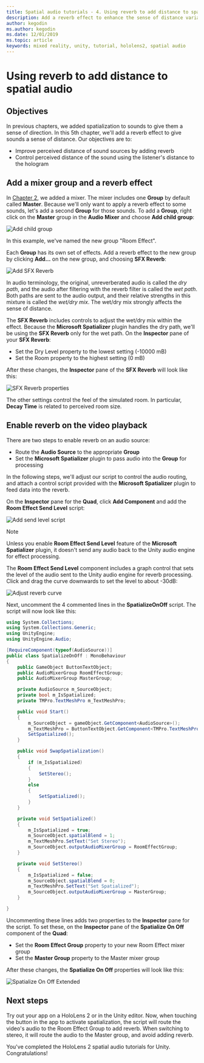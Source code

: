 ```yaml
---
title: Spatial audio tutorials - 4. Using reverb to add distance to spatial audio
description: Add a reverb effect to enhance the sense of distance variation to spatial audio.
author: kegodin
ms.author: kegodin
ms.date: 12/01/2019
ms.topic: article
keywords: mixed reality, unity, tutorial, hololens2, spatial audio
---
```


# Using reverb to add distance to spatial audio

## Objectives
In previous chapters, we added spatialization to sounds to give them a sense of direction. In this 5th chapter, we'll add a reverb effect to give sounds a sense of distance. Our objectives are to:
* Improve perceived distance of sound sources by adding reverb
* Control perceived distance of the sound using the listener's distance to the hologram

## Add a mixer group and a reverb effect
In [Chapter 2](unity-spatial-audio-ch2.md), we added a mixer. The mixer includes one **Group** by default called **Master**. Because we'll only want to apply a reverb effect to some sounds, let's add a second **Group** for those sounds. To add a **Group**, right click on the **Master** group in the **Audio Mixer** and choose **Add child group**:

![Add child group](images/spatial-audio/add-child-group.png)

In this example, we've named the new group "Room Effect".

Each **Group** has its own set of effects. Add a reverb effect to the new group by clicking **Add...** on the new group, and choosing **SFX Reverb**:

![Add SFX Reverb](images/spatial-audio/add-sfx-reverb.png)

In audio terminology, the original, unreverberated audio is called the _dry path_, and the audio after filtering with the reverb filter is called the _wet path_. Both paths are sent to the audio output, and their relative strengths in this mixture is called the _wet/dry mix_. The wet/dry mix strongly affects the sense of distance.

The **SFX Reverb** includes controls to adjust the wet/dry mix within the effect. Because the **Microsoft Spatializer** plugin handles the dry path, we'll be using the **SFX Reverb** only for the wet path. On the **Inspector** pane of your **SFX Reverb**:
* Set the Dry Level property to the lowest setting (-10000 mB)
* Set the Room property to the highest setting (0 mB)

After these changes, the **Inspector** pane of the **SFX Reverb** will look like this:

![SFX Reverb properties](images/spatial-audio/sfx-reverb-properties.png)

The other settings control the feel of the simulated room. In particular, **Decay Time** is related to perceived room size. 

## Enable reverb on the video playback
There are two steps to enable reverb on an audio source:
* Route the **Audio Source** to the appropriate **Group**
* Set the **Microsoft Spatializer** plugin to pass audio into the **Group** for processing

In the following steps, we'll adjust our script to control the audio routing, and attach a control script provided with the **Microsoft Spatializer** plugin to feed data into the reverb.

On the **Inspector** pane for the **Quad**, click **Add Component** and add the **Room Effect Send Level** script:

![Add send level script](images/spatial-audio/add-send-level-script.png)

> [!NOTE]
> Unless you enable **Room Effect Send Level** feature of the **Microsoft Spatializer** plugin, it doesn't send any audio back to the Unity audio engine for effect processing.

The **Room Effect Send Level** component includes a graph control that sets the level of the audio sent to the Unity audio engine for reverb processing. Click and drag the curve downwards to set the level to about -30dB:

![Adjust reverb curve](images/spatial-audio/adjust-reverb-curve.png)

Next, uncomment the 4 commented lines in the **SpatializeOnOff** script. The script will now look like this:
```c#
using System.Collections;
using System.Collections.Generic;
using UnityEngine;
using UnityEngine.Audio;

[RequireComponent(typeof(AudioSource))]
public class SpatializeOnOff : MonoBehaviour
{
    public GameObject ButtonTextObject;
    public AudioMixerGroup RoomEffectGroup;
    public AudioMixerGroup MasterGroup;

    private AudioSource m_SourceObject;
    private bool m_IsSpatialized;
    private TMPro.TextMeshPro m_TextMeshPro;

    public void Start()
    {
        m_SourceObject = gameObject.GetComponent<AudioSource>();
        m_TextMeshPro = ButtonTextObject.GetComponent<TMPro.TextMeshPro>();
        SetSpatialized();
    }

    public void SwapSpatialization()
    {
        if (m_IsSpatialized)
        {
            SetStereo();
        }
        else
        {
            SetSpatialized();
        }
    }

    private void SetSpatialized()
    {
        m_IsSpatialized = true;
        m_SourceObject.spatialBlend = 1;
        m_TextMeshPro.SetText("Set Stereo");
        m_SourceObject.outputAudioMixerGroup = RoomEffectGroup;
    }

    private void SetStereo()
    {
        m_IsSpatialized = false;
        m_SourceObject.spatialBlend = 0;
        m_TextMeshPro.SetText("Set Spatialized");
        m_SourceObject.outputAudioMixerGroup = MasterGroup;
    }

}
```

Uncommenting these lines adds two properties to the **Inspector** pane for the script. To set these, on the **Inspector** pane of the **Spatialize On Off** component of the **Quad**:
* Set the **Room Effect Group** property to your new Room Effect mixer group
* Set the **Master Group** property to the Master mixer group

After these changes, the **Spatialize On Off** properties will look like this:

![Spatialize On Off Extended](images/spatial-audio/spatialize-on-off-extended.png)

## Next steps

Try out your app on a HoloLens 2 or in the Unity editor. Now, when touching the button in the app to activate spatialization, the script will route the video's audio to the Room Effect Group to add reverb. When switching to stereo, it will route the audio to the Master group, and avoid adding reverb.

You've completed the HoloLens 2 spatial audio tutorials for Unity. Congratulations!


